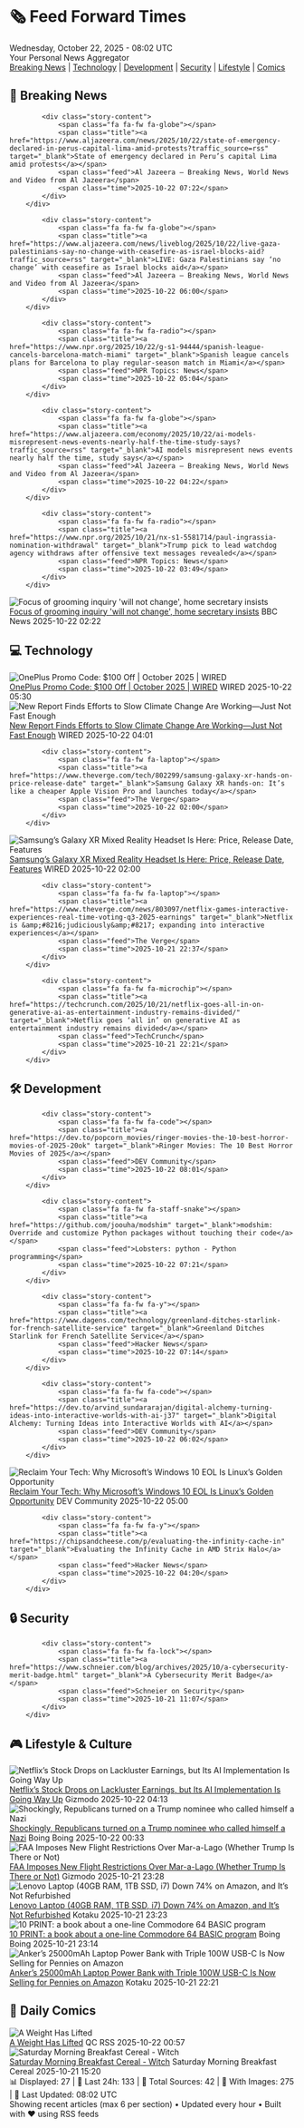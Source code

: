 <!-- Processing 54 RSS feeds at 2025-10-22 08:02:34 UTC -->
<!-- Processing: XKCD -->
<!-- Processing: Saturday Morning Breakfast Cereal -->
<!-- Processing: Garfield -->
<!-- Processing: Dinosaur Comics -->
<!-- Processing: Al Jazeera Breaking News -->
<!-- Processing: Guardian World News -->
<!-- Processing: Sky News World -->
<!-- Processing: The Verge -->
<!-- Processing: O'Reilly Radar -->
<!-- Processing: Lobsters Python -->
<!-- Processing: Hacker News -->
<!-- Processing: Dev.to -->
<!-- Processing: StackOverflow Blog -->
<!-- Processing: DistroWatch -->
<!-- Processing: Linux.com -->
<!-- Processing: Ubuntu Blog -->
<!-- Processing: GitLab Blog -->
<!-- Processing: DZone -->
<!-- Processing: Martin Fowler -->
<!-- Processing: The Pragmatic Engineer -->
<!-- Processing: Lifehacker -->
<!-- Processing: Boing Boing -->
<!-- Processing: Krebs on Security -->
<!-- Processing: Schneier on Security -->
<!-- Generated 5 new posts out of 24 feeds processed -->
<div class="newspaper-header">
    <h1 class="newspaper-title">🗞️ Feed Forward Times</h1>
    <div class="newspaper-date">Wednesday, October 22, 2025 - 08:02 UTC</div>
    <div class="newspaper-subtitle">Your Personal News Aggregator</div>
</div>

<div class="newspaper-nav">
    <a href="#breaking">Breaking News</a> |
    <a href="#tech">Technology</a> |
    <a href="#dev">Development</a> |
    <a href="#security">Security</a> |
    <a href="#lifestyle">Lifestyle</a> |
    <a href="#webcomics">Comics</a>
</div>

<div class="news-section breaking-news" id="breaking">
<h2 class="section-header">🚨 Breaking News</h2>
<div class="stories-container">
<div class="story">
            
            <div class="story-content">
                <span class="fa fa-fw fa-globe"></span>
                <span class="title"><a href="https://www.aljazeera.com/news/2025/10/22/state-of-emergency-declared-in-perus-capital-lima-amid-protests?traffic_source=rss" target="_blank">State of emergency declared in Peru’s capital Lima amid protests</a></span>
                <span class="feed">Al Jazeera – Breaking News, World News and Video from Al Jazeera</span>
                <span class="time">2025-10-22 07:22</span>
            </div>
        </div>
<div class="story">
            
            <div class="story-content">
                <span class="fa fa-fw fa-globe"></span>
                <span class="title"><a href="https://www.aljazeera.com/news/liveblog/2025/10/22/live-gaza-palestinians-say-no-change-with-ceasefire-as-israel-blocks-aid?traffic_source=rss" target="_blank">LIVE: Gaza Palestinians say ‘no change’ with ceasefire as Israel blocks aid</a></span>
                <span class="feed">Al Jazeera – Breaking News, World News and Video from Al Jazeera</span>
                <span class="time">2025-10-22 06:00</span>
            </div>
        </div>
<div class="story">
            
            <div class="story-content">
                <span class="fa fa-fw fa-radio"></span>
                <span class="title"><a href="https://www.npr.org/2025/10/22/g-s1-94444/spanish-league-cancels-barcelona-match-miami" target="_blank">Spanish league cancels plans for Barcelona to play regular-season match in Miami</a></span>
                <span class="feed">NPR Topics: News</span>
                <span class="time">2025-10-22 05:04</span>
            </div>
        </div>
<div class="story">
            
            <div class="story-content">
                <span class="fa fa-fw fa-globe"></span>
                <span class="title"><a href="https://www.aljazeera.com/economy/2025/10/22/ai-models-misrepresent-news-events-nearly-half-the-time-study-says?traffic_source=rss" target="_blank">AI models misrepresent news events nearly half the time, study says</a></span>
                <span class="feed">Al Jazeera – Breaking News, World News and Video from Al Jazeera</span>
                <span class="time">2025-10-22 04:22</span>
            </div>
        </div>
<div class="story">
            
            <div class="story-content">
                <span class="fa fa-fw fa-radio"></span>
                <span class="title"><a href="https://www.npr.org/2025/10/21/nx-s1-5581714/paul-ingrassia-nomination-withdrawal" target="_blank">Trump pick to lead watchdog agency withdraws after offensive text messages revealed</a></span>
                <span class="feed">NPR Topics: News</span>
                <span class="time">2025-10-22 03:49</span>
            </div>
        </div>
<div class="story">
            <img src="https://ichef.bbci.co.uk/ace/standard/240/cpsprodpb/9904/live/74990b70-aec6-11f0-aac8-33fb9543690b.jpg" alt="Focus of grooming inquiry &#x27;will not change&#x27;, home secretary insists" class="story-image" loading="lazy" onerror="this.style.display='none'">
            <div class="story-content">
                <span class="fa fa-fw fa-flag"></span>
                <span class="title"><a href="https://www.bbc.com/news/articles/c629zvnd5lno?at_medium=RSS&at_campaign=rss" target="_blank">Focus of grooming inquiry &#x27;will not change&#x27;, home secretary insists</a></span>
                <span class="feed">BBC News</span>
                <span class="time">2025-10-22 02:22</span>
            </div>
        </div>
</div>
</div>
<div class="news-section tech-news" id="tech">
<h2 class="section-header">💻 Technology</h2>
<div class="stories-container">
<div class="story">
            <img src="https://media.wired.com/photos/66ea077251891e6d3cb5d5cf/master/pass/WIRED-Coupons-3.jpg" alt="OnePlus Promo Code: $100 Off  | October 2025 | WIRED" class="story-image" loading="lazy" onerror="this.style.display='none'">
            <div class="story-content">
                <span class="fa fa-fw fa-bolt"></span>
                <span class="title"><a href="https://www.wired.com/story/oneplus-promo-code/" target="_blank">OnePlus Promo Code: $100 Off  | October 2025 | WIRED</a></span>
                <span class="feed">WIRED</span>
                <span class="time">2025-10-22 05:30</span>
            </div>
        </div>
<div class="story">
            <img src="https://media.wired.com/photos/68f67b35328039a7a6b7066c/master/pass/World-Not-Doing-Anything-About-Climate-Change-Science-2205540770.jpg" alt="New Report Finds Efforts to Slow Climate Change Are Working—Just Not Fast Enough" class="story-image" loading="lazy" onerror="this.style.display='none'">
            <div class="story-content">
                <span class="fa fa-fw fa-bolt"></span>
                <span class="title"><a href="https://www.wired.com/story/new-report-finds-efforts-to-slow-climate-change-are-working-just-not-fast-enough/" target="_blank">New Report Finds Efforts to Slow Climate Change Are Working—Just Not Fast Enough</a></span>
                <span class="feed">WIRED</span>
                <span class="time">2025-10-22 04:01</span>
            </div>
        </div>
<div class="story">
            
            <div class="story-content">
                <span class="fa fa-fw fa-laptop"></span>
                <span class="title"><a href="https://www.theverge.com/tech/802299/samsung-galaxy-xr-hands-on-price-release-date" target="_blank">Samsung Galaxy XR hands-on: It’s like a cheaper Apple Vision Pro and launches today</a></span>
                <span class="feed">The Verge</span>
                <span class="time">2025-10-22 02:00</span>
            </div>
        </div>
<div class="story">
            <img src="https://media.wired.com/photos/68f69800ae96f92366d7b48f/master/pass/DSC_6443.jpg" alt="Samsung’s Galaxy XR Mixed Reality Headset Is Here: Price, Release Date, Features" class="story-image" loading="lazy" onerror="this.style.display='none'">
            <div class="story-content">
                <span class="fa fa-fw fa-bolt"></span>
                <span class="title"><a href="https://www.wired.com/story/samsung-galaxy-xr-gemini-android-xr-mixed-reality-headset/" target="_blank">Samsung’s Galaxy XR Mixed Reality Headset Is Here: Price, Release Date, Features</a></span>
                <span class="feed">WIRED</span>
                <span class="time">2025-10-22 02:00</span>
            </div>
        </div>
<div class="story">
            
            <div class="story-content">
                <span class="fa fa-fw fa-laptop"></span>
                <span class="title"><a href="https://www.theverge.com/news/803097/netflix-games-interactive-experiences-real-time-voting-q3-2025-earnings" target="_blank">Netflix is &amp;#8216;judiciously&amp;#8217; expanding into interactive experiences</a></span>
                <span class="feed">The Verge</span>
                <span class="time">2025-10-21 22:37</span>
            </div>
        </div>
<div class="story">
            
            <div class="story-content">
                <span class="fa fa-fw fa-microchip"></span>
                <span class="title"><a href="https://techcrunch.com/2025/10/21/netflix-goes-all-in-on-generative-ai-as-entertainment-industry-remains-divided/" target="_blank">Netflix goes ‘all in’ on generative AI as entertainment industry remains divided</a></span>
                <span class="feed">TechCrunch</span>
                <span class="time">2025-10-21 22:21</span>
            </div>
        </div>
</div>
</div>
<div class="news-section dev-news" id="dev">
<h2 class="section-header">🛠️ Development</h2>
<div class="stories-container">
<div class="story">
            
            <div class="story-content">
                <span class="fa fa-fw fa-code"></span>
                <span class="title"><a href="https://dev.to/popcorn_movies/ringer-movies-the-10-best-horror-movies-of-2025-20ok" target="_blank">Ringer Movies: The 10 Best Horror Movies of 2025</a></span>
                <span class="feed">DEV Community</span>
                <span class="time">2025-10-22 08:01</span>
            </div>
        </div>
<div class="story">
            
            <div class="story-content">
                <span class="fa fa-fw fa-staff-snake"></span>
                <span class="title"><a href="https://github.com/joouha/modshim" target="_blank">modshim: Override and customize Python packages without touching their code</a></span>
                <span class="feed">Lobsters: python - Python programming</span>
                <span class="time">2025-10-22 07:21</span>
            </div>
        </div>
<div class="story">
            
            <div class="story-content">
                <span class="fa fa-fw fa-y"></span>
                <span class="title"><a href="https://www.dagens.com/technology/greenland-ditches-starlink-for-french-satellite-service" target="_blank">Greenland Ditches Starlink for French Satellite Service</a></span>
                <span class="feed">Hacker News</span>
                <span class="time">2025-10-22 07:14</span>
            </div>
        </div>
<div class="story">
            
            <div class="story-content">
                <span class="fa fa-fw fa-code"></span>
                <span class="title"><a href="https://dev.to/arvind_sundararajan/digital-alchemy-turning-ideas-into-interactive-worlds-with-ai-j37" target="_blank">Digital Alchemy: Turning Ideas into Interactive Worlds with AI</a></span>
                <span class="feed">DEV Community</span>
                <span class="time">2025-10-22 06:02</span>
            </div>
        </div>
<div class="story">
            <img src="https://media2.dev.to/dynamic/image/width=800%2Cheight=%2Cfit=scale-down%2Cgravity=auto%2Cformat=auto/https%3A%2F%2Fdev-to-uploads.s3.amazonaws.com%2Fuploads%2Farticles%2Fd6qi3nn7buzonejvgvwb.jpg" alt="Reclaim Your Tech: Why Microsoft’s Windows 10 EOL Is Linux’s Golden Opportunity" class="story-image" loading="lazy" onerror="this.style.display='none'">
            <div class="story-content">
                <span class="fa fa-fw fa-code"></span>
                <span class="title"><a href="https://dev.to/shostarsson/reclaim-your-tech-why-microsofts-windows-10-eol-is-linuxs-golden-opportunity-6mh" target="_blank">Reclaim Your Tech: Why Microsoft’s Windows 10 EOL Is Linux’s Golden Opportunity</a></span>
                <span class="feed">DEV Community</span>
                <span class="time">2025-10-22 05:00</span>
            </div>
        </div>
<div class="story">
            
            <div class="story-content">
                <span class="fa fa-fw fa-y"></span>
                <span class="title"><a href="https://chipsandcheese.com/p/evaluating-the-infinity-cache-in" target="_blank">Evaluating the Infinity Cache in AMD Strix Halo</a></span>
                <span class="feed">Hacker News</span>
                <span class="time">2025-10-22 04:20</span>
            </div>
        </div>
</div>
</div>
<div class="news-section security-news" id="security">
<h2 class="section-header">🔒 Security</h2>
<div class="stories-container">
<div class="story">
            
            <div class="story-content">
                <span class="fa fa-fw fa-lock"></span>
                <span class="title"><a href="https://www.schneier.com/blog/archives/2025/10/a-cybersecurity-merit-badge.html" target="_blank">A Cybersecurity Merit Badge</a></span>
                <span class="feed">Schneier on Security</span>
                <span class="time">2025-10-21 11:07</span>
            </div>
        </div>
</div>
</div>
<div class="news-section lifestyle-news" id="lifestyle">
<h2 class="section-header">🎮 Lifestyle & Culture</h2>
<div class="stories-container">
<div class="story">
            <img src="https://gizmodo.com/app/uploads/2025/10/netflix-building-1280x858.jpg" alt="Netflix’s Stock Drops on Lackluster Earnings, but Its AI Implementation Is Going Way Up" class="story-image" loading="lazy" onerror="this.style.display='none'">
            <div class="story-content">
                <span class="fa fa-fw fa-computer"></span>
                <span class="title"><a href="https://gizmodo.com/netflixs-ai-implementation-is-going-way-up-2000675360" target="_blank">Netflix’s Stock Drops on Lackluster Earnings, but Its AI Implementation Is Going Way Up</a></span>
                <span class="feed">Gizmodo</span>
                <span class="time">2025-10-22 04:13</span>
            </div>
        </div>
<div class="story">
            <img src="https://i0.wp.com/boingboing.net/wp-content/uploads/2014/11/1459654863_07249fe0d7_o-e1756930023896.jpg?fit=768%2C514&amp;quality=60&amp;ssl=1" alt="Shockingly, Republicans turned on a Trump nominee who called himself a Nazi" class="story-image" loading="lazy" onerror="this.style.display='none'">
            <div class="story-content">
                <span class="fa fa-fw fa-arrow-right"></span>
                <span class="title"><a href="https://boingboing.net/2025/10/21/shockingly-republicans-turned-on-a-trump-nominee-who-called-himself-a-nazi.html" target="_blank">Shockingly, Republicans turned on a Trump nominee who called himself a Nazi</a></span>
                <span class="feed">Boing Boing</span>
                <span class="time">2025-10-22 00:33</span>
            </div>
        </div>
<div class="story">
            <img src="https://gizmodo.com/app/uploads/2025/10/mar-a-lago-aerial-view-sm-1280x853.jpg" alt="FAA Imposes New Flight Restrictions Over Mar-a-Lago (Whether Trump Is There or Not)" class="story-image" loading="lazy" onerror="this.style.display='none'">
            <div class="story-content">
                <span class="fa fa-fw fa-computer"></span>
                <span class="title"><a href="https://gizmodo.com/faa-new-restrictions-mar-a-lago-2000675254" target="_blank">FAA Imposes New Flight Restrictions Over Mar-a-Lago (Whether Trump Is There or Not)</a></span>
                <span class="feed">Gizmodo</span>
                <span class="time">2025-10-21 23:28</span>
            </div>
        </div>
<div class="story">
            <img src="https://kotaku.com/app/uploads/2025/10/lenovo-idea-pad-1280x853.jpg" alt="Lenovo Laptop (40GB RAM, 1TB SSD, i7) Down 74% on Amazon, and It’s Not Refurbished" class="story-image" loading="lazy" onerror="this.style.display='none'">
            <div class="story-content">
                <span class="fa fa-fw fa-gamepad"></span>
                <span class="title"><a href="https://kotaku.com/lenovo-laptop-40gb-ram-1tb-ssd-i7-down-74-on-amazon-and-its-not-refurbished-2000637810" target="_blank">Lenovo Laptop (40GB RAM, 1TB SSD, i7) Down 74% on Amazon, and It’s Not Refurbished</a></span>
                <span class="feed">Kotaku</span>
                <span class="time">2025-10-21 23:23</span>
            </div>
        </div>
<div class="story">
            <img src="https://i0.wp.com/boingboing.net/wp-content/uploads/2025/10/Screenshot-2025-10-21-at-6.57.35-PM.png?fit=1118%2C786&amp;quality=55&amp;ssl=1" alt="10 PRINT: a book about a one-line Commodore 64 BASIC program" class="story-image" loading="lazy" onerror="this.style.display='none'">
            <div class="story-content">
                <span class="fa fa-fw fa-arrow-right"></span>
                <span class="title"><a href="https://boingboing.net/2025/10/21/10-print-a-book-about-a-one-line-commodore-64-basic-program.html" target="_blank">10 PRINT: a book about a one-line Commodore 64 BASIC program</a></span>
                <span class="feed">Boing Boing</span>
                <span class="time">2025-10-21 23:14</span>
            </div>
        </div>
<div class="story">
            <img src="https://kotaku.com/app/uploads/2025/09/laptop-power-bank-anker-1280x853.jpg" alt="Anker’s 25000mAh Laptop Power Bank with Triple 100W USB-C Is Now Selling for Pennies on Amazon" class="story-image" loading="lazy" onerror="this.style.display='none'">
            <div class="story-content">
                <span class="fa fa-fw fa-gamepad"></span>
                <span class="title"><a href="https://kotaku.com/ankers-25000mah-laptop-power-bank-with-triple-100w-usb-c-is-now-selling-for-pennies-on-amazon-2000637801" target="_blank">Anker’s 25000mAh Laptop Power Bank with Triple 100W USB-C Is Now Selling for Pennies on Amazon</a></span>
                <span class="feed">Kotaku</span>
                <span class="time">2025-10-21 22:21</span>
            </div>
        </div>
</div>
</div>
<div class="news-section webcomics-section" id="webcomics">
<h2 class="section-header">🎨 Daily Comics</h2>
<div class="stories-container">
<div class="story">
            <img src="http://www.questionablecontent.net/comics/5684.png" alt="A Weight Has Lifted" class="story-image" loading="lazy" onerror="this.style.display='none'">
            <div class="story-content">
                <span class="fa fa-fw fa-music"></span>
                <span class="title"><a href="http://questionablecontent.net/view.php?comic=5684" target="_blank">A Weight Has Lifted</a></span>
                <span class="feed">QC RSS</span>
                <span class="time">2025-10-22 00:57</span>
            </div>
        </div>
<div class="story">
            <img src="https://www.smbc-comics.com/comics/1761007680-20251021.png" alt="Saturday Morning Breakfast Cereal - Witch" class="story-image" loading="lazy" onerror="this.style.display='none'">
            <div class="story-content">
                <span class="fa fa-fw fa-smile"></span>
                <span class="title"><a href="https://www.smbc-comics.com/comic/witch" target="_blank">Saturday Morning Breakfast Cereal - Witch</a></span>
                <span class="feed">Saturday Morning Breakfast Cereal</span>
                <span class="time">2025-10-21 15:20</span>
            </div>
        </div>
</div>
</div>

<div class="newspaper-footer">
    <div class="stats">
        📊 Displayed: 27 | 📅 Last 24h: 133 | 📡 Total Sources: 42 | 📸 With Images: 275 |
        🔄 Last Updated: 08:02 UTC
    </div>
    <div class="footer-note">
        Showing recent articles (max 6 per section) • Updated every hour • Built with ❤️ using RSS feeds
    </div>
</div>
